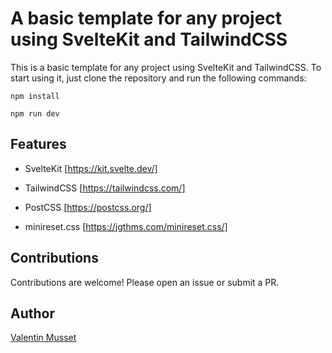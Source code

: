 # A basic template for any project using SvelteKit and TailwindCSS

This is a basic template for any project using SvelteKit and TailwindCSS. To start using it, just clone the repository and run the following commands:

`npm install`

`npm run dev`

## Features

-   SvelteKit [https://kit.svelte.dev/]

-   TailwindCSS [https://tailwindcss.com/]

-   PostCSS [https://postcss.org/]

-   minireset.css [https://jgthms.com/minireset.css/]


## Contributions

Contributions are welcome! Please open an issue or submit a PR.

## Author

[Valentin Musset](https://github.com/vaalley)